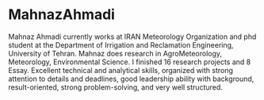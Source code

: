 # MahnazAhmadi
Mahnaz Ahmadi currently works at IRAN Meteorology Organization and phd student at the Department of Irrigation and Reclamation Engineering, University of Tehran. Mahnaz does research in AgroMeteorology, Meteorology, Environmental Science. I finished 16 research projects and 8 Essay. Excellent technical and analytical skills, organized with strong attention to details and deadlines, good leadership ability with background, result-oriented, strong problem-solving, and very well structured.

